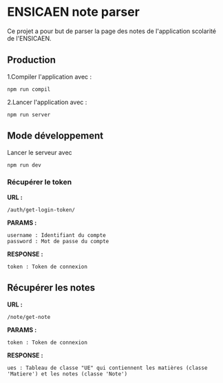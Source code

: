 # ENSICAEN note parser

Ce projet a pour but de parser la page des notes de l'application scolarité de l'ENSICAEN.

## Production

1.Compiler l'application avec :
```
npm run compil
```
2.Lancer l'application avec :
```
npm run server
```

## Mode développement

Lancer le serveur avec
```
npm run dev
```


### Récupérer le token

**URL :**

```
/auth/get-login-token/
```

**PARAMS :**

```
username : Identifiant du compte
password : Mot de passe du compte
```

**RESPONSE :** 

```
token : Token de connexion
```

## Récupérer les notes

**URL :**

```
/note/get-note
```

**PARAMS :**

```
token : Token de connexion
```

**RESPONSE :**

```
ues : Tableau de classe "UE" qui contiennent les matières (classe 'Matiere') et les notes (classe 'Note')
```
